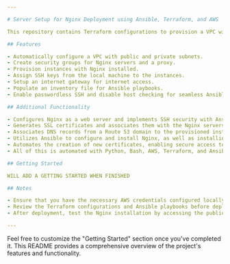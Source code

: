 ```yaml
---

# Server Setup for Nginx Deployment using Ansible, Terraform, and AWS

This repository contains Terraform configurations to provision a VPC with two subnets (public and private), security groups for Nginx servers and a proxy, an internet gateway, and instances with Nginx installed. Additionally, it includes Ansible playbooks to meet prerequisites for Nginx installation and deploy Nginx on the provisioned instances.

## Features

- Automatically configure a VPC with public and private subnets.
- Create security groups for Nginx servers and a proxy.
- Provision instances with Nginx installed.
- Assign SSH keys from the local machine to the instances.
- Setup an internet gateway for internet access.
- Populate an inventory file for Ansible playbooks.
- Enable passwordless SSH and disable host checking for seamless Ansible usage.

## Additional Functionality

- Configures Nginx as a web server and implements SSH security with Ansible.
- Generates SSL certificates and associates them with the Nginx servers using Certbot.
- Associates DNS records from a Route 53 domain to the provisioned instances using AWS Lambda and API Gateway.
- Utilizes Ansible to configure and install Nginx, as well as installing and configuring Certbot (alternative to snap using pip).
- Automates the creation of new certificates, enabling secure access to rodrigonginx.com with HTTPS enabled.
- All of this is automated with Python, Bash, AWS, Terraform, and Ansible.

## Getting Started

WILL ADD A GETTING STARTED WHEN FINISHED

## Notes

- Ensure that you have the necessary AWS credentials configured locally.
- Review the Terraform configurations and Ansible playbooks before deploying to ensure they meet your requirements.
- After deployment, test the Nginx installation by accessing the public IP addresses of the instances in a web browser.

---
```


Feel free to customize the "Getting Started" section once you've completed it. This README provides a comprehensive overview of the project's features and functionality.
